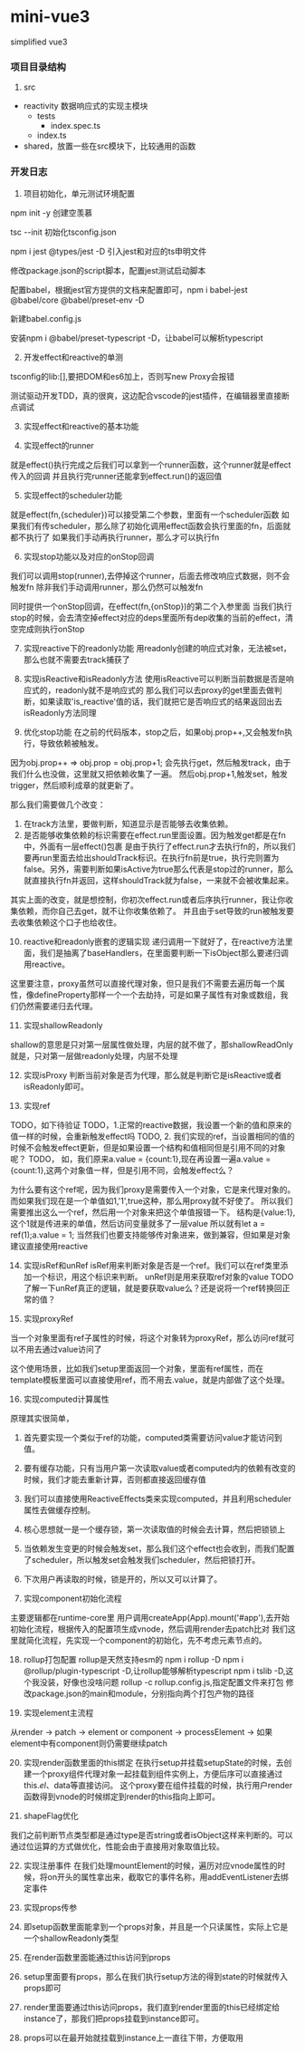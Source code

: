 # mini-vue3
simplified vue3


### 项目目录结构

1. src
  - reactivity 数据响应式的实现主模块
    - tests
      - index.spec.ts
    - index.ts
  - shared，放置一些在src模块下，比较通用的函数
### 开发日志

1. 项目初始化，单元测试环境配置

npm init -y 创建空羡慕

tsc --init 初始化tsconfig.json

npm i jest @types/jest -D 引入jest和对应的ts申明文件

修改package.json的script脚本，配置jest测试启动脚本

配置babel，根据jest官方提供的文档来配置即可，npm i babel-jest @babel/core @babel/preset-env -D

新建babel.config.js

安装npm i @babel/preset-typescript -D，让babel可以解析typescript

2. 开发effect和reactive的单测

tsconfig的lib:[],要把DOM和es6加上，否则写new Proxy会报错

测试驱动开发TDD，真的很爽，这边配合vscode的jest插件，在编辑器里直接断点调试

3. 实现effect和reactive的基本功能

4. 实现effect的runner

  就是effect()执行完成之后我们可以拿到一个runner函数，这个runner就是effect传入的回调
  并且执行完runner还能拿到effect.run()的返回值

5. 实现effect的scheduler功能

  就是effect(fn,{scheduler})可以接受第二个参数，里面有一个scheduler函数
  如果我们有传scheduler，那么除了初始化调用effect函数会执行里面的fn，后面就都不执行了
  如果我们手动再执行runner，那么才可以执行fn

6. 实现stop功能以及对应的onStop回调

  我们可以调用stop(runner),去停掉这个runner，后面去修改响应式数据，则不会触发fn
  除非我们手动调用runner，那么仍然可以触发fn

  同时提供一个onStop回调，在effect(fn,{onStop})的第二个入参里面
  当我们执行stop的时候，会去清空掉effect对应的deps里面所有dep收集的当前的effect，清空完成则执行onStop

7. 实现reactive下的readonly功能
  用readonly创建的响应式对象，无法被set，那么也就不需要去track捕获了

8. 实现isReactive和isReadonly方法
  使用isReactive可以判断当前数据是否是响应式的，readonly就不是响应式的
  那么我们可以去proxy的get里面去做判断，如果读取'is_reactive'值的话，我们就把它是否响应式的结果返回出去
  isReadonly方法同理

9. 优化stop功能
  在之前的代码版本，stop之后，如果obj.prop++,又会触发fn执行，导致依赖被触发。

  因为obj.prop++ => obj.prop = obj.prop+1;
  会先执行get，然后触发track，由于我们什么也没做，这里就又把依赖收集了一遍。
  然后obj.prop+1,触发set，触发trigger，然后顺利成章的就更新了。

  那么我们需要做几个改变：
  1. 在track方法里，要做判断，知道显示是否能够去收集依赖。
  2. 是否能够收集依赖的标识需要在effect.run里面设置。因为触发get都是在fn中，外面有一层effect()包裹
    是由于执行了effect.run才去执行fn的，所以我们要再run里面去给出shouldTrack标识。在执行fn前是true，执行完则置为false。另外，需要判断如果isActive为true那么代表是stop过的runner，那么就直接执行fn并返回，这样shouldTrack就为false，一来就不会被收集起来。
  
  其实上面的改变，就是想控制，你初次effect.run或者后序执行runner，我让你收集依赖，而你自己去get，就不让你收集依赖了。
  并且由于set导致的run被触发要去收集依赖这个口子也给收住。

10. reactive和readonly嵌套的逻辑实现
  递归调用一下就好了，在reactive方法里面，我们是抽离了baseHandlers，在里面要判断一下isObject那么要递归调用reactive。

  这里要注意，proxy虽然可以直接代理对象，但只是我们不需要去遍历每一个属性，像defineProperty那样一个一个去劫持，可是如果子属性有对象或数组，我们仍然需要递归去代理。


11. 实现shallowReadonly

  shallow的意思是只对第一层属性做处理，内层的就不做了，那shallowReadOnly就是，只对第一层做readonly处理，内层不处理

12. 实现isProxy
  判断当前对象是否为代理，那么就是判断它是isReactive或者isReadonly即可。

13. 实现ref

  TODO，如下待验证
  TODO，1.正常的reactive数据，我设置一个新的值和原来的值一样的时候，会重新触发effect吗
  TODO, 2. 我们实现的ref，当设置相同的值的时候不会触发effect更新，但是如果设置一个结构和值相同但是引用不同的对象呢？
  TODO， 如，我们原来a.value = {count:1},现在再设置一遍a.value = {count:1},这两个对象值一样，但是引用不同，会触发effect么？

  为什么要有这个ref呢，因为我们proxy是需要传入一个对象，它是来代理对象的。
  而如果我们现在是一个单值如1,'1',true这种，那么用proxy就不好使了。
  所以我们需要推出这么一个ref，然后用一个对象来把这个单值报错一下。
  结构是{value:1},这个1就是传进来的单值，然后访问变量就多了一层value
  所以就有let a = ref(1);a.value = 1; 
  当然我们也要支持能够传对象进来，做到兼容，但如果是对象建议直接使用reactive

14. 实现isRef和unRef
  isRef用来判断对象是否是一个ref。我们可以在ref类里添加一个标识，用这个标识来判断。
  unRef则是用来获取ref对象的value
  TODO 了解一下unRef真正的逻辑，就是要获取value么？还是说将一个ref转换回正常的值？

15. 实现proxyRef

  当一个对象里面有ref子属性的时候，将这个对象转为proxyRef，那么访问ref就可以不用去通过value访问了

  这个使用场景，比如我们setup里面返回一个对象，里面有ref属性，而在template模板里面可以直接使用ref，而不用去.value，就是内部做了这个处理。

16. 实现computed计算属性

  原理其实很简单，
  1. 首先要实现一个类似于ref的功能，computed类需要访问value才能访问到值。
  2. 要有缓存功能，只有当用户第一次读取value或者computed内的依赖有改变的时候，我们才能去重新计算，否则都直接返回缓存值
  3. 我们可以直接使用ReactiveEffects类来实现computed，并且利用scheduler属性去做缓存控制。
  4. 核心思想就一是一个缓存锁，第一次读取值的时候会去计算，然后把锁锁上
  5. 当依赖发生变更的时候会触发set，那么我们这个effect也会收到，而我们配置了scheduler，所以触发set会触发我们scheduler，然后把锁打开。
  6. 下次用户再读取的时候，锁是开的，所以又可以计算了。

17. 实现component初始化流程

  主要逻辑都在runtime-core里
  用户调用createApp(App).mount('#app'),去开始初始化流程，根据传入的配置项生成vnode，然后调用render去patch比对
  我们这里就简化流程，先实现一个component的初始化，先不考虑元素节点的。

18. rollup打包配置
  rollup是天然支持esm的
  npm i rollup -D
  npm i @rollup/plugin-typescript -D,让rollup能够解析typescript
  npm i tslib -D,这个我没装，好像也没啥问题
  rollup -c rollup.config.js,指定配置文件来打包
  修改package.json的main和module，分别指向两个打包产物的路径

19. 实现element主流程

  从render -> patch -> element or component -> processElement -> 如果element中有component则仍需要继续patch

20. 实现render函数里面的this绑定
  在执行setup并挂载setupState的时候，去创建一个proxy组件代理对象一起挂载到组件实例上，方便后序可以直接通过this.$el、$data等直接访问。
  这个proxy要在组件挂载的时候，执行用户render函数得到vnode的时候绑定到render的this指向上即可。

21. shapeFlag优化

  我们之前判断节点类型都是通过type是否string或者isObject这样来判断的。可以通过位运算的方式做优化，性能会由于直接用对象取值比较。

22. 实现注册事件
  在我们处理mountElement的时候，遍历对应vnode属性的时候，将on开头的属性拿出来，截取它的事件名称，用addEventListener去绑定事件

23. 实现props传参
  1. 即setup函数里面能拿到一个props对象，并且是一个只读属性，实际上它是一个shallowReadonly类型
  2. 在render函数里面能通过this访问到props
  3. setup里面要有props，那么在我们执行setup方法的得到state的时候就传入props即可
  4. render里面要通过this访问props，我们直到render里面的this已经绑定给instance了，那我们把props挂载到instance即可。
  5. props可以在最开始就挂载到instance上一直往下带，方便取用

